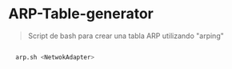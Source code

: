 # ARP-Table-generator

> Script de bash para crear una tabla ARP utilizando "arping"

``` bash

  arp.sh <NetwokAdapter>

```
